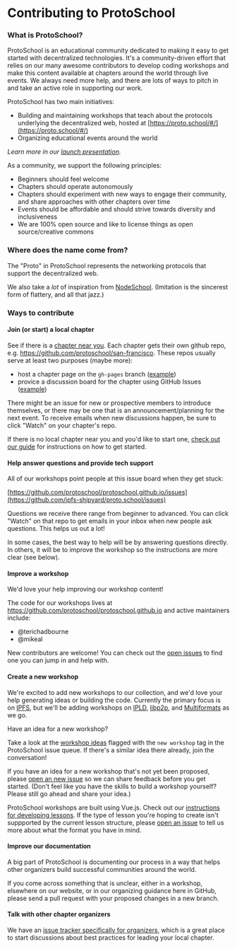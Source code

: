 # Contributing to ProtoSchool

### What is ProtoSchool?

ProtoSchool is an educational community dedicated to making it easy to get started with decentralized technologies. It's a community-driven effort that relies on our many awesome contributors to develop coding workshops and make this content available at chapters around the world through live events. We always need more help, and there are lots of ways to pitch in and take an active role in supporting our work.

ProtoSchool has two main initiatives:

- Building and maintaining workshops that teach about the protocols underlying the decentralized web, hosted at [https://proto.school/#/](https://proto.school/#/)
- Organizing educational events around the world

_Learn more in our [launch presentation](https://github.com/protoschool/organizing/blob/master/presentations/ProtoSchool_Launch_Preso_2019-01-14.pdf)._ 

As a community, we support the following principles:

- Beginners should feel welcome
- Chapters should operate autonomously
- Chapters should experiment with new ways to engage their community, and share approaches with other chapters over time
- Events should be affordable and should strive towards diversity and inclusiveness
- We are 100% open source and like to license things as open source/creative commons

### Where does the name come from?

The "Proto" in ProtoSchool represents the networking protocols that support the decentralized web.

We also take a _lot_ of inspiration from [NodeSchool](https://nodeschool.io/). (Imitation is the sincerest form of flattery, and all that jazz.)

### Ways to contribute

#### Join (or start) a local chapter

See if there is a [chapter near you](http://proto.school/#/chapters.html). Each chapter gets their own github repo, e.g. https://github.com/protoschool/san-francisco. These repos usually serve at least two purposes (maybe more):

- host a chapter page on the `gh-pages` branch ([example](https://github.com/protoschool/san-francisco/tree/gh-pages))
- provice a discussion board for the chapter using GitHub Issues ([example](https://github.com/protoschool/san-francisco/issues))

There might be an issue for new or prospective members to introduce themselves, or there may be one that is an announcement/planning for the next event. To receive emails when new discussions happen, be sure to click "Watch" on your chapter's repo.

If there is no local chapter near you and you'd like to start one, [check out our guide](https://github.com/protoschool/organizing/#how-to-start-a-new-protoschool-chapter) for instructions on how to get started.

#### Help answer questions and provide tech support
All of our workshops point people at this issue board when they get stuck:

[https://github.com/protoschool/protoschool.github.io/issues](https://github.com/ipfs-shipyard/proto.school/issues)

Questions we receive there range from beginner to advanced. You can click "Watch" on that repo to get emails in your inbox when new people ask questions. This helps us out a lot!

In some cases, the best way to help will be by answering questions directly. In others, it will be to improve the workshop so the instructions are more clear (see below).

#### Improve a workshop

We'd love your help improving our workshop content!

The code for our workshops lives at https://github.com/protoschool/protoschool.github.io and active maintainers include:
- @terichadbourne
- @mikeal

New contributors are welcome! You can check out the [open issues](https://github.com/protoschool/protoschool.github.io/issues/?is=open) to find one you can jump in and help with.


#### Create a new workshop

We're excited to add new workshops to our collection, and we'd love your help generating ideas or building the code. Currently the primary focus is on [IPFS](https://ipfs.io/), but we'll be adding workshops on [IPLD](https://ipld.io/), [libp2p](https://libp2p.io/), and [Multiformats](https://multiformats.io/) as we go.

Have an idea for a new workshop?

Take a look at the [workshop ideas](https://github.com/protoschool/protoschool.github.io/labels/new%20workshop) flagged with the `new workshop` tag in the ProtoSchool issue queue. If there's a similar idea there already, join the conversation!

If you have an idea for a new workshop that's not yet been proposed, please [open an new issue](https://github.com/protoschool/protoschool.github.io/issues/new?labels=new+workshop) so we can share feedback before you get started. (Don't feel like you have the skills to build a workshop yourself? Please still go ahead and share your idea.)

ProtoSchool workshops are built using Vue.js. Check out our [instructions for developing lessons](https://github.com/protoschool/protoschool.github.io/blob/master/README.md). If the type of lesson you're hoping to create isn't suppported by the current lesson structure, please [open an issue](https://github.com/protoschool/protoschool.github.io/issues/new) to tell us more about what the format you have in mind.


#### Improve our documentation

A big part of ProtoSchool is documenting our process in a way that helps other organizers build successful communities around the world.

If you come across something that is unclear, either in a workshop, elsewhere on our website, or in our organizing guidance here in GitHub, please send a pull request with your proposed changes in a new branch.

#### Talk with other chapter organizers

We have an [issue tracker specifically for organizers](https://github.com/protoschool/organizing/issues), which is a great place to start discussions about best practices for leading your local chapter.
